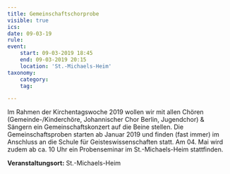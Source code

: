```yaml
---
title: Gemeinschaftschorprobe
visible: true
ics: 
date: 09-03-19
rule: 
event:
	start: 09-03-2019 18:45
	end: 09-03-2019 20:15
	location: 'St.-Michaels-Heim'
taxonomy:
	category: 
	tag: 

---
```

Im Rahmen der Kirchentagswoche 2019 wollen wir mit allen Chören (Gemeinde-/Kinderchöre, Johannischer Chor Berlin, Jugendchor) &amp; Sängern ein Gemeinschaftskonzert auf die Beine stellen.
Die Gemeinschaftsproben starten ab Januar 2019 und finden (fast immer) im Anschluss an die Schule für Geisteswissenschaften statt. Am 04. Mai wird zudem ab ca. 10 Uhr ein Probenseminar im St.-Michaels-Heim stattfinden.


**Veranstaltungsort:** St.-Michaels-Heim

